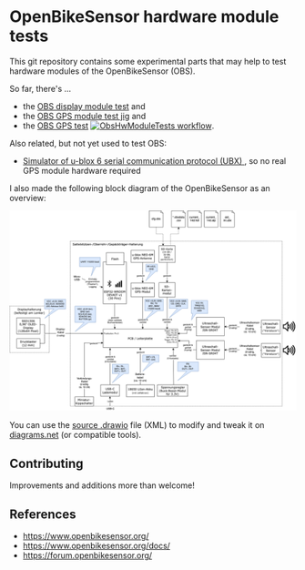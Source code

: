 # OpenBikeSensor hardware module tests

This git repository contains some experimental parts that may help to test hardware modules of the OpenBikeSensor (OBS).

So far, there's ...

* the [OBS display module test](./ObsDisplayButtonTest/README.md) and
* the [OBS GPS module test jig](./ObsGpsModuleTestJig/README.md) and
* the [OBS GPS test](./ObsGpsTest/README.md) [![ObsHwModuleTests workflow](https://github.com/maehw/ObsHwModuleTests/actions/workflows/main.yml/badge.svg)](https://github.com/maehw/ObsHwModuleTests/actions/workflows/main.yml).

Also related, but not yet used to test OBS:

* [Simulator of u-blox 6 serial communication protocol (UBX) ](https://github.com/maehw/ubx-gps-simulator), so no real GPS module hardware required

I also made the following block diagram of the OpenBikeSensor as an overview:

![Block diagram](./System/OBS_System_Diagram.png)

You can use the [source .drawio](./System/OBS_System_Diagram.drawio) file (XML) to modify and tweak it on [diagrams.net](https://app.diagrams.net/) (or compatible tools).

## Contributing

Improvements and additions more than welcome!

## References

- https://www.openbikesensor.org/
- https://www.openbikesensor.org/docs/
- https://forum.openbikesensor.org/
